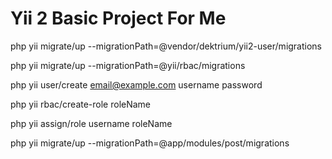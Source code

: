 Yii 2 Basic Project For Me
============================

php yii migrate/up --migrationPath=@vendor/dektrium/yii2-user/migrations

php yii migrate/up --migrationPath=@yii/rbac/migrations

php yii user/create email@example.com username password

php yii rbac/create-role roleName

php yii assign/role username roleName

php yii migrate/up --migrationPath=@app/modules/post/migrations